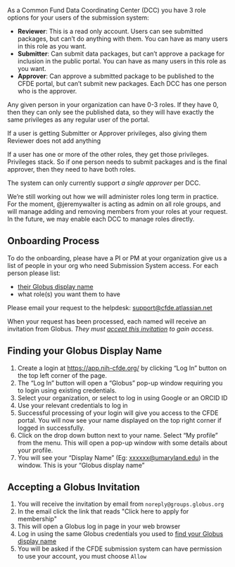 As a Common Fund Data Coordinating Center (DCC) you have 3 role options for your users of the submission system:
- **Reviewer**: This is a read only account. Users can see submitted packages, but can’t do anything with them. You can have as many users in this role as you want.
- **Submitter**: Can submit data packages, but can’t approve a package for inclusion in the public portal. You can have as many users in this role as you want.
- **Approver**: Can approve a submitted package to be published to the CFDE portal, but can’t submit new packages. Each DCC has one person who is the approver.

Any given person in your organization can have 0-3 roles. If they have 0, then they can only see the published data, so they will have exactly the same privileges as any regular user of the portal. 

If a user is getting Submitter or Approver privileges, also giving them Reviewer does not add anything

If a user has one or more of the other roles, they get those privileges. Privileges stack. So if one person needs to submit packages and is the final approver, then they need to have both roles. 

The system can only currently support *a single approver* per DCC.

We’re still working out how we will administer roles long term in practice. For the moment, @jeremywalter is acting as admin on all role groups, and will manage adding and removing members from your roles at your request. In the future, we may enable each DCC to manage roles directly.

## Onboarding Process

To do the onboarding, please have a PI or PM at your organization give us a list of people in your org who need Submission System access. For each person please list:

- [their Globus display name](#finding-your-globus-display-name)
- what role(s) you want them to have

Please email your request to the helpdesk: support@cfde.atlassian.net

When your request has been processed, each named will receive an invitation from Globus. *They must [accept this invitation](accepting-a-globus-invitation) to gain access.*

## Finding your Globus Display Name

1. Create a login at https://app.nih-cfde.org/ by clicking “Log In” button on the top left corner of the page.
1. The “Log In” button will open a “Globus” pop-up window requiring you to login using existing credentials.
1. Select your organization, or select to log in using Google or an ORCID ID 
1. Use your relevant credentials to log in
1. Successful processing of your login will give you access to the CFDE portal. You will now see your name displayed on the top right corner if logged in successfully.
1. Click on the drop down button next to your name. Select “My profile” from the menu. This will open a pop-up window with some details about your profile.
1. You will see your “Display Name” (Eg: xxxxxx@umaryland.edu) in the window. This is your “Globus display name”


## Accepting a Globus Invitation

1. You will receive the invitation by email from `noreply@groups.globus.org`
1. In the email click the link that reads "Click here to apply for membership"
1. This will open a Globus log in page in your web browser
1. Log in using the same Globus credentials you used to [find your Globus display name](#finding-your-globus-display-name)
1. You will be asked if the CFDE submission system can have permission to use your account, you must choose `Allow`